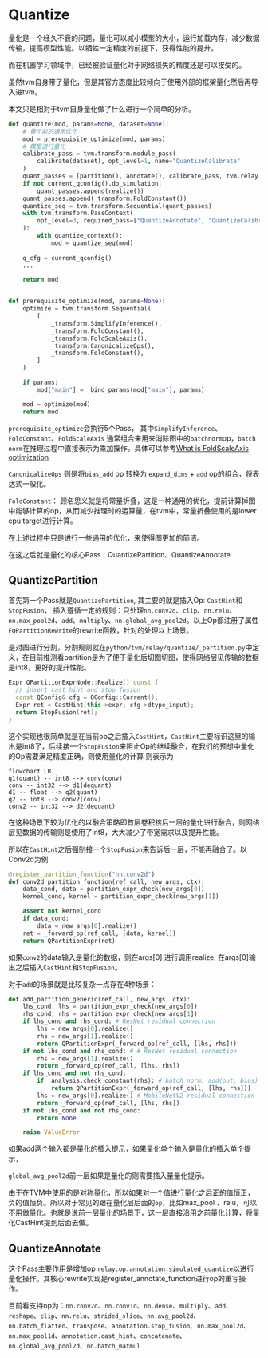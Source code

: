 # Quantize

量化是一个经久不衰的问题，量化可以减小模型的大小，运行加载内存，减少数据传输，提高模型性能。以牺牲一定精度的前提下，获得性能的提升。

而在机器学习领域中，已经被验证量化对于网络损失的精度还是可以接受的。

虽然tvm自身带了量化，但是其官方态度比较倾向于使用外部的框架量化然后再导入进tvm。

本文只是相对于tvm自身量化做了什么进行一个简单的分析。

```python
def quantize(mod, params=None, dataset=None):
    # 量化前的通用优化
    mod = prerequisite_optimize(mod, params)
	# 模型进行量化
    calibrate_pass = tvm.transform.module_pass(
        calibrate(dataset), opt_level=1, name="QuantizeCalibrate"
    )
    quant_passes = [partition(), annotate(), calibrate_pass, tvm.relay.transform.InferType()]
    if not current_qconfig().do_simulation:
        quant_passes.append(realize())
    quant_passes.append(_transform.FoldConstant())
    quantize_seq = tvm.transform.Sequential(quant_passes)
    with tvm.transform.PassContext(
        opt_level=3, required_pass=["QuantizeAnnotate", "QuantizeCalibrate", "QuantizeRealize"]
    ):
        with quantize_context():
            mod = quantize_seq(mod)
	
    q_cfg = current_qconfig()
    ...

    return mod


def prerequisite_optimize(mod, params=None):
    optimize = tvm.transform.Sequential(
        [
            _transform.SimplifyInference(),
            _transform.FoldConstant(),
            _transform.FoldScaleAxis(),
            _transform.CanonicalizeOps(),
            _transform.FoldConstant(),
        ]
    )

    if params:
        mod["main"] = _bind_params(mod["main"], params)

    mod = optimize(mod)
    return mod
```

`prerequisite_optimize`会执行5个Pass， 其中`SimplifyInference`、`FoldConstant`、`FoldScaleAxis` 通常组合来用来消除图中的`batchnorm`op，`batch norm`在推理过程中直接表示为乘加操作。具体可以参考[What is FoldScaleAxis optimization](https://discuss.tvm.apache.org/t/what-is-foldscaleaxis-optimization/11913)

`CanonicalizeOps` 则是将`bias_add` op 转换为 `expand_dims` + `add` op的组合，将表达式一般化。

`FoldConstant`： 顾名思义就是将常量折叠，这是一种通用的优化，提前计算掉图中能够计算的op，从而减少推理时的运算量，在tvm中，常量折叠使用的是lower cpu target进行计算。

在上述过程中只是进行一些通用的优化，来使得图更加的简洁。

在这之后就是量化的核心Pass：QuantizePartition、QuantizeAnnotate

## QuantizePartition

首先第一个Pass就是`QuantizePartition`,  其主要的就是插入Op: `CastHint`和`StopFusion`， 插入遵循一定的规则：只处理`nn.conv2d`、`clip`、`nn.relu`、`nn.max_pool2d`、`add`、`multiply`、`nn.global_avg_pool2d`。以上Op都注册了属性`FQPartitionRewrite`的rewrite函数，针对的处理以上场景。

是对图进行分割，分割规则就在`python/tvm/relay/quantize/_partition.py`中定义，在目前推测看partition是为了便于量化后切图切图，使得网络层见传输的数据是int8，更好的提升性能。

```c++
Expr QPartitionExprNode::Realize() const {
  // insert cast hint and stop fusion
  const QConfig& cfg = QConfig::Current();
  Expr ret = CastHint(this->expr, cfg->dtype_input);
  return StopFusion(ret);
}
```

这个实现也很简单就是在当前op之后插入`CastHint`，`CastHint`主要标识这里的输出是int8了，后续接一个`StopFusion`来阻止Op的继续融合，在我们的预想中量化的Op需要满足精度正确，则使用量化的计算 则表示为

```mermaid
flowchart LR
q1(quant) -- int8 --> conv(conv)
conv -- int32 --> d1(dequant)
d1 -- float --> q2(quant)
q2 -- int8 --> conv2(conv)
conv2 -- int32 --> d2(dequant)
```



在这种场景下较为优化的以融合策略即首层卷积核后一层的量化进行融合，则网络层见数据的传输则是使用了int8，大大减少了带宽需求以及提升性能。

所以在`CastHint`之后强制接一个`StopFusion`来告诉后一层，不能再融合了。以Conv2d为例

```python
@register_partition_function("nn.conv2d")
def conv2d_partition_function(ref_call, new_args, ctx):
    data_cond, data = partition_expr_check(new_args[0])
    kernel_cond, kernel = partition_expr_check(new_args[1])

    assert not kernel_cond
    if data_cond:
        data = new_args[0].realize()
    ret = _forward_op(ref_call, [data, kernel])
    return QPartitionExpr(ret)
```

如果`conv2`的data输入是量化的数据，则在args[0] 进行调用realize, 在args[0]输出之后插入`CastHint`和`StopFusion`。

对于`add`的场景就是比较复杂一点存在4种场景：

```python
def add_partition_generic(ref_call, new_args, ctx):
    lhs_cond, lhs = partition_expr_check(new_args[0])
    rhs_cond, rhs = partition_expr_check(new_args[1])
    if lhs_cond and rhs_cond: # ResNet residual connection
        lhs = new_args[0].realize()
        rhs = new_args[1].realize()
        return QPartitionExpr(_forward_op(ref_call, [lhs, rhs]))
    if not lhs_cond and rhs_cond: # # ResNet residual connection
        rhs = new_args[1].realize()
        return _forward_op(ref_call, [lhs, rhs])
    if lhs_cond and not rhs_cond:
        if _analysis.check_constant(rhs): # batch_norm: add(out, bias)
            return QPartitionExpr(_forward_op(ref_call, [lhs, rhs]))
        lhs = new_args[0].realize() # MobileNetV2 residual connection
        return _forward_op(ref_call, [lhs, rhs])
    if not lhs_cond and not rhs_cond:
        return None

    raise ValueError
```

如果add两个输入都是量化的插入提示，如果量化单个输入是量化的插入单个提示，

`global_avg_pool2d`前一层如果是量化的则需要插入量量化提示。

由于在TVM中使用的是对称量化，所以如果对一个值进行量化之后正的值恒正，负的值恒负。所以对于常见的跟在量化层后面的`op`，比如max_pool 、relu，可以不用做量化。也就是说前一层量化的场景下，这一层直接沿用之前量化计算，将量化CastHint提到后面去做。



## QuantizeAnnotate

这个Pass主要作用是增加op `relay.op.annotation.simulated_quantize`以进行量化操作。其核心rewrite实现是register_annotate_function进行op的重写操作。

目前看支持op为：`nn.conv2d`、`nn.conv1d`、`nn.dense`、`multiply`、`add`、`reshape`、`clip`、`nn.relu`、`strided_slice`、`nn.avg_pool2d`、`nn.batch_flatten`、`transpose`、`annotation.stop_fusion`、`nn.max_pool2d`、`nn.max_pool1d`、`annotation.cast_hint`、`concatenate`、`nn.global_avg_pool2d`、`nn.batch_matmul`

